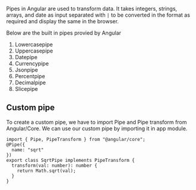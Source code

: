 Pipes in Angular are used to transform data. It takes integers, strings, arrays, and date as input separated with `|` to be converted in the format as required and display the same in the browser.

Below are the built in pipes provied by Angular

1. Lowercasepipe
1. Uppercasepipe
1. Datepipe
1. Currencypipe
1. Jsonpipe
1. Percentpipe
1. Decimalpipe
1. Slicepipe

## Custom pipe

To create a custom pipe, we have to import Pipe and Pipe transform from Angular/Core.
We can use our custom pipe by importing it in app module.

```tsx
import { Pipe, PipeTransform } from "@angular/core";
@Pipe({
  name: "sqrt"
})
export class SqrtPipe implements PipeTransform {
  transform(val: number): number {
    return Math.sqrt(val);
  }
}
```
